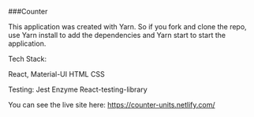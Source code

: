 ###Counter

This application was created with Yarn. So if you fork and clone the repo, use Yarn install to add the dependencies and Yarn start to start the application.

Tech Stack:

React,
Material-UI
HTML
CSS

Testing:
Jest
Enzyme
React-testing-library

You can see the live site here: https://counter-units.netlify.com/
